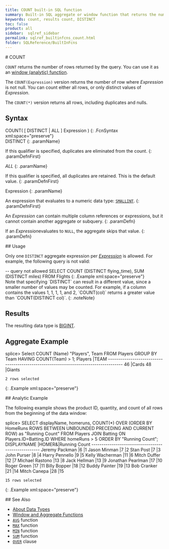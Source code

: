 ```yaml
---
title: COUNT built-in SQL function
summary: Built-in SQL aggregate or window function that returns the number of rows that are returned by a query.
keywords: count, results count, DISTINCT
toc: false
product: all
sidebar:  sqlref_sidebar
permalink: sqlref_builtinfcns_count.html
folder: SQLReference/BuiltInFcns
---
```

<section>
<div class="TopicContent" data-swiftype-index="true" markdown="1">
# COUNT

`COUNT` returns the number of rows returned by the query. You can use it
as an [window
(analytic) function](sqlref_builtinfcns_windowfcnsintro.html).

The `COUNT(Expression)` version returns the number of row where
*Expression* is not null. You can count either all rows, or only
distinct values of *Expression*.

The `COUNT(*)` version returns all rows, including duplicates and nulls.

## Syntax

<div class="fcnWrapperWide" markdown="1">
    COUNT( [ DISTINCT | ALL ] Expression )
{: .FcnSyntax xml:space="preserve"}

</div>
<div class="paramList" markdown="1">
DISTINCT
{: .paramName}

If this qualifier is specified, duplicates are eliminated from the
count.
{: .paramDefnFirst}

*ALL*
{: .paramName}

If this qualifier is specified, all duplicates are retained. This is the
default value.
{: .paramDefnFirst}

Expression
{: .paramName}

An expression that evaluates to a numeric data
type: [`SMALLINT`](sqlref_builtinfcns_smallint.html).
{: .paramDefnFirst}

An *Expression* can contain multiple column references or expressions,
but it cannot contain another aggregate or subquery.
{: .paramDefn}

If an *Expression*evaluates to `NULL`, the aggregate skips that value.
{: .paramDefn}

</div>
## Usage

Only one `DISTINCT` aggregate expression per
*[Expression](sqlref_expressions_select.html)* is allowed. For example,
the following query is not valid:

<div class="preWrapper" markdown="1">
       -- query not allowed
    SELECT COUNT (DISTINCT flying_time), SUM (DISTINCT miles)
      FROM Flights
{: .Example xml:space="preserve"}

</div>
Note that specifying `DISTINCT` can result in a different value, since a
smaller number of values may be counted. For example, if a column
contains the values 1, 1, 1, 1, and 2, `COUNT(col)` returns a greater
value than `COUNT(DISTINCT col)`.
{: .noteNote}

## Results

The resulting data type is [BIGINT](sqlref_builtinfcns_bigint.html).

## Aggregate Example

<div class="preWrapper" markdown="1">
    splice> Select COUNT (Name) "Players", Team
       FROM Players
       GROUP BY Team
       HAVING COUNT(Team) > 1;
    Players             |TEAM
    -------------------------------------------------------------------------------------
    46                  |Cards
    48                  |Giants
    
    2 rows selected
{: .Example xml:space="preserve"}

</div>
## Analytic Example

The following example shows the product ID, quantity, and count of all
rows from the beginning of the data window:

<div class="preWrapperWide" markdown="1">
    splice> SELECT displayName, homeruns,
       COUNT(*) OVER (ORDER BY HomeRuns ROWS BETWEEN UNBOUNDED PRECEDING AND CURRENT ROW)
         as "Running Count"
       FROM Players JOIN Batting ON Players.ID=Batting.ID
       WHERE homeRuns > 5
       ORDER BY "Running Count";
    DISPLAYNAME             |HOMER&|Running Count
    ----------------------------------------------------
    Jeremy Packman          |6     |1
    Jason Minman            |7     |2
    Stan Post               |7     |3
    John Purser             |8     |4
    Harry Pennello          |9     |5
    Kelly Wacherman         |11    |6
    Mitch Duffer            |12    |7
    Michael Rastono         |13    |8
    Jack Hellman            |13    |9
    Jonathan Pearlman       |17    |10
    Roger Green             |17    |11
    Billy Bopper            |18    |12
    Buddy Painter           |19    |13
    Bob Cranker             |21    |14
    Mitch Canepa            |28    |15
    
    15 rows selected
{: .Example xml:space="preserve"}

</div>
## See Also

* [<span>About Data Types</span>](sqlref_datatypes_numerictypes.html)
* [Window and Aggregate
  Functions](sqlref_builtinfcns_windowfcnsintro.html)
* [`AVG`](sqlref_builtinfcns_avg.html) function
* [`MAX`](sqlref_builtinfcns_max.html) function
* [`MIN`](sqlref_builtinfcns_min.html) function
* [`SUM`](sqlref_builtinfcns_sum.html) function
* [`OVER`](sqlref_clauses_over.html) clause

</div>
</section>

